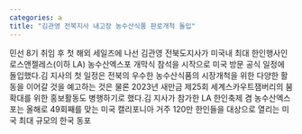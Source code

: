 ```yaml
---
categories: a
title: "김관영 전북지사 내고장 농수산식품 판로개척 돌입"
---
```

민선 8기 취임 후 첫 해외 세일즈에 나선 김관영 전북도지사가 미국내 최대 한인행사인 로스앤젤레스(이하 LA) 농수산엑스포 개막식 참석을 시작으로 미국 방문 공식 일정에 돌입했다.김 지사의 첫 일정은 전북의 우수한 농수산식품의 시장개척을 위한 다양한 활동을 이어갈 것을 예고하는 것은 물론 2023년 새만금 제25회 세계스카우트잼버리의 붐 확대를 위한 홍보활동도 병행하기로 했다.김 지사가 참가한 LA 한인축제 겸 농수산엑스포는 올해로 49회째를 맞는 미국 캘리포니아 거주 120만 한인들을 대상으로 열리는 미국 최대 규모의 한국 동포